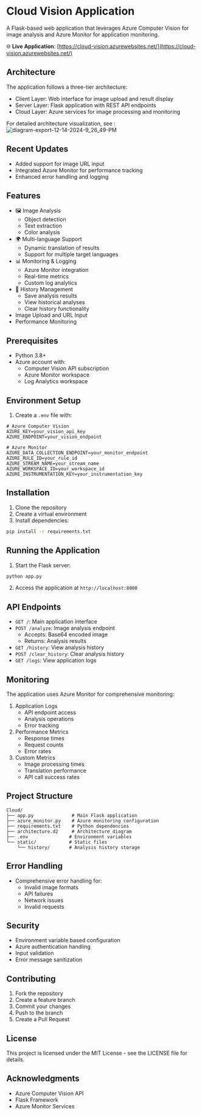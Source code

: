 # Cloud Vision Application

A Flask-based web application that leverages Azure Computer Vision for image analysis and Azure Monitor for application monitoring.

🌐 **Live Application**: [https://cloud-vision.azurewebsites.net/](https://cloud-vision.azurewebsites.net/)

## Architecture
The application follows a three-tier architecture:
- Client Layer: Web interface for image upload and result display
- Server Layer: Flask application with REST API endpoints
- Cloud Layer: Azure services for image processing and monitoring

For detailed architecture visualization, see :
![diagram-export-12-14-2024-9_26_49-PM](https://github.com/user-attachments/assets/9a3ee195-5079-4cc2-99a8-5e2d6392316e)

## Recent Updates
- Added support for image URL input
- Integrated Azure Monitor for performance tracking
- Enhanced error handling and logging

## Features
- 🖼️ Image Analysis
  - Object detection
  - Text extraction
  - Color analysis
- 🌍 Multi-language Support
  - Dynamic translation of results
  - Support for multiple target languages
- 📊 Monitoring & Logging
  - Azure Monitor integration
  - Real-time metrics
  - Custom log analytics
- 📝 History Management
  - Save analysis results
  - View historical analyses
  - Clear history functionality
- Image Upload and URL Input
- Performance Monitoring

## Prerequisites
- Python 3.8+
- Azure account with:
  - Computer Vision API subscription
  - Azure Monitor workspace
  - Log Analytics workspace

## Environment Setup
1. Create a `.env` file with:
```env
# Azure Computer Vision
AZURE_KEY=your_vision_api_key
AZURE_ENDPOINT=your_vision_endpoint

# Azure Monitor
AZURE_DATA_COLLECTION_ENDPOINT=your_monitor_endpoint
AZURE_RULE_ID=your_rule_id
AZURE_STREAM_NAME=your_stream_name
AZURE_WORKSPACE_ID=your_workspace_id
AZURE_INSTRUMENTATION_KEY=your_instrumentation_key
```

## Installation
1. Clone the repository
2. Create a virtual environment
3. Install dependencies:
```bash
pip install -r requirements.txt
```

## Running the Application
1. Start the Flask server:
```bash
python app.py
```
2. Access the application at `http://localhost:8000`

## API Endpoints
- `GET /`: Main application interface
- `POST /analyze`: Image analysis endpoint
  - Accepts: Base64 encoded image
  - Returns: Analysis results
- `GET /history`: View analysis history
- `POST /clear_history`: Clear analysis history
- `GET /logs`: View application logs

## Monitoring
The application uses Azure Monitor for comprehensive monitoring:
1. Application Logs
   - API endpoint access
   - Analysis operations
   - Error tracking
2. Performance Metrics
   - Response times
   - Request counts
   - Error rates
3. Custom Metrics
   - Image processing times
   - Translation performance
   - API call success rates

## Project Structure
```
Cloud/
├── app.py              # Main Flask application
├── azure_monitor.py    # Azure monitoring configuration
├── requirements.txt    # Python dependencies
├── architecture.d2     # Architecture diagram
├── .env               # Environment variables
└── static/            # Static files
    └── history/       # Analysis history storage
```

## Error Handling
- Comprehensive error handling for:
  - Invalid image formats
  - API failures
  - Network issues
  - Invalid requests

## Security
- Environment variable based configuration
- Azure authentication handling
- Input validation
- Error message sanitization

## Contributing
1. Fork the repository
2. Create a feature branch
3. Commit your changes
4. Push to the branch
5. Create a Pull Request

## License
This project is licensed under the MIT License - see the LICENSE file for details.

## Acknowledgments
- Azure Computer Vision API
- Flask Framework
- Azure Monitor Services
